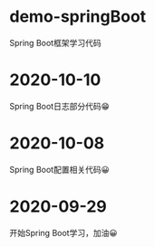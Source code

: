 # demo-springBoot
Spring Boot框架学习代码
# 2020-10-10
Spring Boot日志部分代码😁
# 2020-10-08
Spring Boot配置相关代码😀
# 2020-09-29
开始Spring Boot学习，加油😀
